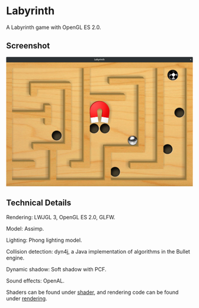 # Labyrinth

A Labyrinth game with OpenGL ES 2.0.

## Screenshot

![Screenshot](screenshot/screenshot.jpg)

## Technical Details

Rendering: LWJGL 3, OpenGL ES 2.0, GLFW.

Model: Assimp.

Lighting: Phong lighting model.

Collision detection: dyn4j, a Java implementation of algorithms in the Bullet engine.

Dynamic shadow: Soft shadow with PCF.

Sound effects: OpenAL.

Shaders can be found under [shader](res/cn/edu/zju/cs/graphics/labyrinth/shader), and rendering code can be found under [rendering](src/cn/edu/zju/cs/graphics/labyrinth/rendering).
